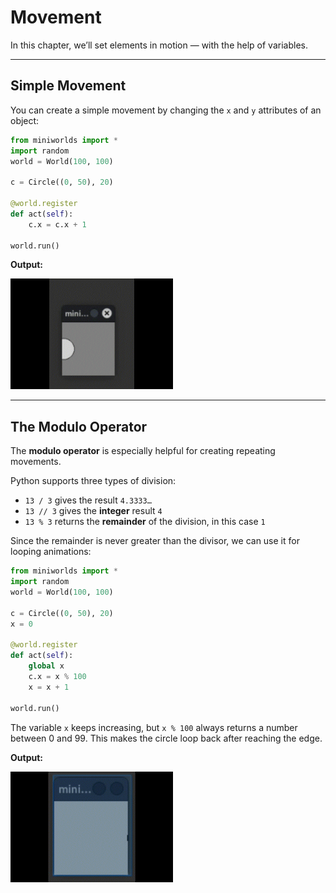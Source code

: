 # Movement

In this chapter, we’ll set elements in motion — with the help of variables.

---

## Simple Movement

You can create a simple movement by changing the `x` and `y` attributes of an object:

```python
from miniworlds import *
import random
world = World(100, 100)

c = Circle((0, 50), 20)

@world.register
def act(self):
    c.x = c.x + 1

world.run()
```

**Output:**

<img src="../_images/processing/moving.gif" alt="moving" width="260px">

---

## The Modulo Operator

The **modulo operator** is especially helpful for creating repeating movements.

Python supports three types of division:

* `13 / 3` gives the result `4.3333…`
* `13 // 3` gives the **integer** result `4`
* `13 % 3` returns the **remainder** of the division, in this case `1`

Since the remainder is never greater than the divisor, we can use it for looping animations:

```python
from miniworlds import *
import random
world = World(100, 100)

c = Circle((0, 50), 20)
x = 0

@world.register
def act(self):
    global x
    c.x = x % 100
    x = x + 1

world.run()
```

The variable `x` keeps increasing, but `x % 100` always returns a number between 0 and 99.
This makes the circle loop back after reaching the edge.

**Output:**

<img src="../_images/processing/modulo.gif" alt="moving" width="260px">
